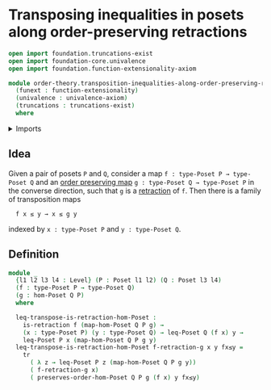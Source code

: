 # Transposing inequalities in posets along order-preserving retractions

```agda
open import foundation.truncations-exist
open import foundation-core.univalence
open import foundation.function-extensionality-axiom

module order-theory.transposition-inequalities-along-order-preserving-retractions-posets
  (funext : function-extensionality)
  (univalence : univalence-axiom)
  (truncations : truncations-exist)
  where
```

<details><summary>Imports</summary>

```agda
open import foundation.function-types funext
open import foundation.homotopies funext
open import foundation.identity-types funext
open import foundation.retractions funext
open import foundation.transport-along-identifications
open import foundation.universe-levels

open import order-theory.order-preserving-maps-posets funext univalence truncations
open import order-theory.posets funext univalence truncations
```

</details>

## Idea

Given a pair of posets `P` and `Q`, consider a map
`f : type-Poset P → type-Poset Q` and an
[order preserving map](order-theory.order-preserving-maps-posets.md)
`g : type-Poset Q → type-Poset P` in the converse direction, such that `g` is a
[retraction](foundation.retractions.md) of `f`. Then there is a family of
transposition maps

```text
  f x ≤ y → x ≤ g y
```

indexed by `x : type-Poset P` and `y : type-Poset Q`.

## Definition

```agda
module _
  {l1 l2 l3 l4 : Level} (P : Poset l1 l2) (Q : Poset l3 l4)
  (f : type-Poset P → type-Poset Q)
  (g : hom-Poset Q P)
  where

  leq-transpose-is-retraction-hom-Poset :
    is-retraction f (map-hom-Poset Q P g) →
    (x : type-Poset P) (y : type-Poset Q) → leq-Poset Q (f x) y →
    leq-Poset P x (map-hom-Poset Q P g y)
  leq-transpose-is-retraction-hom-Poset f-retraction-g x y fx≤y =
    tr
      ( λ z → leq-Poset P z (map-hom-Poset Q P g y))
      ( f-retraction-g x)
      ( preserves-order-hom-Poset Q P g (f x) y fx≤y)
```
